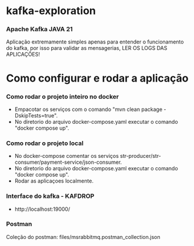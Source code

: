 # kafka-exploration

### Apache Kafka JAVA 21

Aplicação extremamente simples apenas para entender o funcionamento do kafka, por  isso para validar as mensagerias, LER OS LOGS DAS APLICAÇÕES!

# Como configurar e rodar a aplicação

### Como rodar o projeto inteiro no docker

- Empacotar os serviços com o comando "mvn clean package -DskipTests=true".
- No diretorio do arquivo docker-compose.yaml executar o comando "docker compose up".

### Como rodar o projeto local

- No docker-compose comentar os serviços str-producer/str-consumer/payment-service/json-consumer.
- No diretorio do arquivo docker-compose.yaml executar o comando "docker compose up".
- Rodar as aplicaçoes localmente.

### Interface do kafka - KAFDROP

- http://localhost:19000/

### Postman

Coleção do postman: files/msrabbitmq.postman_collection.json
